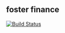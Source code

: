 ## foster finance

[![Build Status](https://cloud.drone.io/api/badges/fostertheweb/foster.finance/status.svg)](https://cloud.drone.io/fostertheweb/foster.finance)
